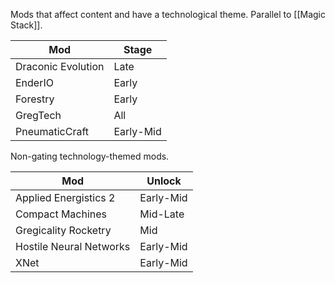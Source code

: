 Mods that affect content and have a technological theme. Parallel to [[Magic Stack]].

| Mod                   | Stage     |
| --------------------- | --------- |
| Draconic Evolution    | Late      |
| EnderIO               | Early     |
| Forestry              | Early     |
| GregTech              | All       |
| PneumaticCraft        | Early-Mid |
Non-gating technology-themed mods.

| Mod                     | Unlock    |
| ----------------------- | --------- |
| Applied Energistics 2   | Early-Mid |
| Compact Machines        | Mid-Late  |
| Gregicality Rocketry    | Mid       |
| Hostile Neural Networks | Early-Mid |
| XNet                    | Early-Mid |
